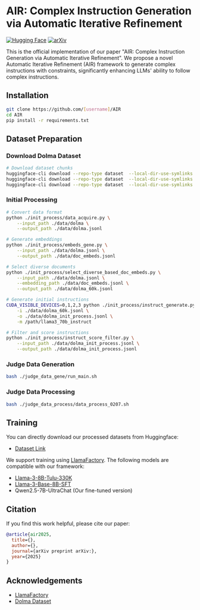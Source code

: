 # AIR: Complex Instruction Generation via Automatic Iterative Refinement
[![Hugging Face](https://img.shields.io/badge/��%20Hugging%20Face-Datasets-blue)](https://huggingface.co/datasets/[your-repo-name])
[![arXiv](https://img.shields.io/badge/arXiv-2401.XXXXX-b31b1b.svg)](https://arxiv.org/abs/2502.XXXXX)

This is the official implementation of our paper "AIR: Complex Instruction Generation via Automatic Iterative Refinement". We propose a novel Automatic Iterative Refinement (AIR) framework to generate complex instructions with constraints, significantly enhancing LLMs' ability to follow complex instructions.

## Installation

```bash
git clone https://github.com/[username]/AIR
cd AIR
pip install -r requirements.txt
```

## Dataset Preparation

### Download Dolma Dataset
```bash
# Download dataset chunks
huggingface-cli download --repo-type dataset  --local-dir-use-symlinks False emozilla/dolma-v1_7-cc_en_head --local-dir ./data/dolma --include "*000_00000.parquet*"
huggingface-cli download --repo-type dataset  --local-dir-use-symlinks False emozilla/dolma-v1_7-cc_en_head --local-dir ./data/dolma --include "*001_00000.parquet*"
huggingface-cli download --repo-type dataset  --local-dir-use-symlinks False emozilla/dolma-v1_7-cc_en_head --local-dir ./data/dolma --include "*002_00000.parquet*"
```

### Initial Processing
```bash
# Convert data format
python ./init_process/data_acquire.py \
    --input_path ./data/dolma \
    --output_path ./data/dolma.jsonl

# Generate embeddings
python ./init_process/embeds_gene.py \
    --input_path ./data/dolma.jsonl \
    --output_path ./data/doc_embeds.jsonl

# Select diverse documents
python ./init_process/select_diverse_based_doc_embeds.py \
    --input_path ./data/dolma.jsonl \
    --embedding_path ./data/doc_embeds.jsonl \
    --output_path ./data/dolma_60k.jsonl

# Generate initial instructions
CUDA_VISIBLE_DEVICES=0,1,2,3 python ./init_process/instruct_generate.py \
    -i ./data/dolma_60k.jsonl \
    -o ./data/dolma_init_process.jsonl \
    -m /path/llama3_70b_instruct

# Filter and score instructions
python ./init_process/instruct_score_filter.py \
    --input_path ./data/dolma_init_process.jsonl \
    --output_path ./data/dolma_init_process.jsonl
```

### Judge Data Generation
```bash
bash ./judge_data_gene/run_main.sh
```

### Judge Data Processing
```bash
bash ./judge_data_process/data_process_0207.sh
```

## Training

You can directly download our processed datasets from Huggingface:
- [Dataset Link](https://huggingface.co/datasets/[your-repo-name])

We support training using [LlamaFactory](https://github.com/hiyouga/LLaMA-Factory). The following models are compatible with our framework:

- [Llama-3-8B-Tulu-330K](https://huggingface.co/Magpie-Align/Llama-3-8B-Tulu-330K)
- [Llama-3-Base-8B-SFT](https://huggingface.co/princeton-nlp/Llama-3-Base-8B-SFT)
- Qwen2.5-7B-UltraChat (Our fine-tuned version)

## Citation

If you find this work helpful, please cite our paper:
```bibtex
@article{air2025,
  title={},
  author={},
  journal={arXiv preprint arXiv:},
  year={2025}
}
```

## Acknowledgements

- [LlamaFactory](https://github.com/hiyouga/LLaMA-Factory)
- [Dolma Dataset](https://huggingface.co/datasets/emozilla/dolma-v1_7-cc_en_head)
